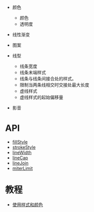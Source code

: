- 颜色

    - 颜色
    - 透明度

- 线性渐变
- 图案
- 线型

    - 线条宽度
    - 线条末端样式
    - 线条与线条间接合处的样式。
    - 限制当两条线相交时交接处最大长度
    - 虚线样式
    - 虚线样式的起始偏移量

- 影音

# API
- [fillStyle](https://developer.mozilla.org/zh-CN/docs/Web/API/CanvasRenderingContext2D/fillStyle)
- [strokeStyle](https://developer.mozilla.org/zh-CN/docs/Web/API/CanvasRenderingContext2D/strokeStyle)
- [lineWidth](https://developer.mozilla.org/zh-CN/docs/Web/API/CanvasRenderingContext2D/lineWidth)
- [lineCap](https://developer.mozilla.org/zh-CN/docs/Web/API/CanvasRenderingContext2D/lineCap)
- [lineJoin](https://developer.mozilla.org/zh-CN/docs/Web/API/CanvasRenderingContext2D/lineJoin)
- [miterLimit](https://developer.mozilla.org/zh-CN/docs/Web/API/CanvasRenderingContext2D/miterLimit)

# 教程
- [使用样式和颜色](https://developer.mozilla.org/zh-CN/docs/Web/API/Canvas_API/Tutorial/Applying_styles_and_colors)

